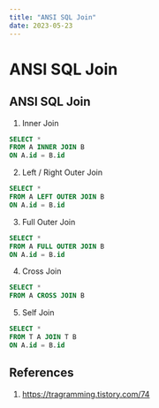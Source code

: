 ```yaml
---
title: "ANSI SQL Join"
date: 2023-05-23
---
```


# ANSI SQL Join

## ANSI SQL Join

1. Inner Join

```SQL
SELECT *
FROM A INNER JOIN B
ON A.id = B.id
```

2. Left / Right Outer Join

```SQL
SELECT *
FROM A LEFT OUTER JOIN B
ON A.id = B.id
```

3. Full Outer Join

```SQL
SELECT *
FROM A FULL OUTER JOIN B
ON A.id = B.id
```

4. Cross Join

```SQL
SELECT *
FROM A CROSS JOIN B
```

5. Self Join

```SQL
SELECT *
FROM T A JOIN T B
ON A.id = B.id
```

## References

1. https://tragramming.tistory.com/74
